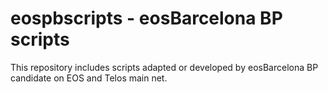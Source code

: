 # eospbscripts - eosBarcelona BP scripts
This repository includes scripts adapted or developed by eosBarcelona BP candidate on EOS and Telos main net.
